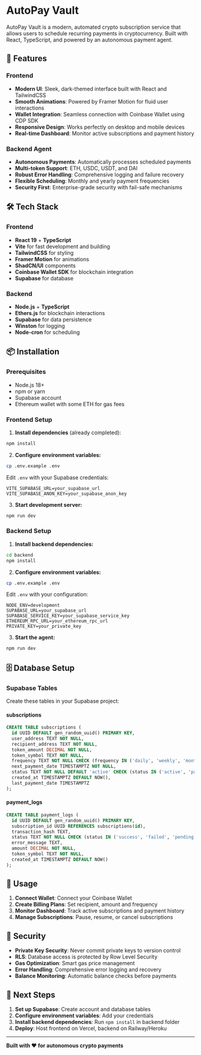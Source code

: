 # AutoPay Vault

AutoPay Vault is a modern, automated crypto subscription service that allows users to schedule recurring payments in cryptocurrency. Built with React, TypeScript, and powered by an autonomous payment agent.

## 🚀 Features

### Frontend
- **Modern UI**: Sleek, dark-themed interface built with React and TailwindCSS
- **Smooth Animations**: Powered by Framer Motion for fluid user interactions
- **Wallet Integration**: Seamless connection with Coinbase Wallet using CDP SDK
- **Responsive Design**: Works perfectly on desktop and mobile devices
- **Real-time Dashboard**: Monitor active subscriptions and payment history

### Backend Agent
- **Autonomous Payments**: Automatically processes scheduled payments
- **Multi-token Support**: ETH, USDC, USDT, and DAI
- **Robust Error Handling**: Comprehensive logging and failure recovery
- **Flexible Scheduling**: Monthly and yearly payment frequencies
- **Security First**: Enterprise-grade security with fail-safe mechanisms

## 🛠️ Tech Stack

### Frontend
- **React 19** + **TypeScript**
- **Vite** for fast development and building
- **TailwindCSS** for styling
- **Framer Motion** for animations
- **ShadCN/UI** components
- **Coinbase Wallet SDK** for blockchain integration
- **Supabase** for database

### Backend
- **Node.js** + **TypeScript**
- **Ethers.js** for blockchain interactions
- **Supabase** for data persistence
- **Winston** for logging
- **Node-cron** for scheduling

## 📦 Installation

### Prerequisites
- Node.js 18+ 
- npm or yarn
- Supabase account
- Ethereum wallet with some ETH for gas fees

### Frontend Setup

1. **Install dependencies** (already completed):
```bash
npm install
```

2. **Configure environment variables:**
```bash
cp .env.example .env
```

Edit `.env` with your Supabase credentials:
```env
VITE_SUPABASE_URL=your_supabase_url
VITE_SUPABASE_ANON_KEY=your_supabase_anon_key
```

3. **Start development server:**
```bash
npm run dev
```

### Backend Setup

1. **Install backend dependencies:**
```bash
cd backend
npm install
```

2. **Configure environment variables:**
```bash
cp .env.example .env
```

Edit `.env` with your configuration:
```env
NODE_ENV=development
SUPABASE_URL=your_supabase_url
SUPABASE_SERVICE_KEY=your_supabase_service_key
ETHEREUM_RPC_URL=your_ethereum_rpc_url
PRIVATE_KEY=your_private_key
```

3. **Start the agent:**
```bash
npm run dev
```

## 🗄️ Database Setup

### Supabase Tables

Create these tables in your Supabase project:

#### subscriptions
```sql
CREATE TABLE subscriptions (
  id UUID DEFAULT gen_random_uuid() PRIMARY KEY,
  user_address TEXT NOT NULL,
  recipient_address TEXT NOT NULL,
  token_amount DECIMAL NOT NULL,
  token_symbol TEXT NOT NULL,
  frequency TEXT NOT NULL CHECK (frequency IN ('daily', 'weekly', 'monthly')),
  next_payment_date TIMESTAMPTZ NOT NULL,
  status TEXT NOT NULL DEFAULT 'active' CHECK (status IN ('active', 'paused', 'cancelled')),
  created_at TIMESTAMPTZ DEFAULT NOW(),
  last_payment_date TIMESTAMPTZ
);
```

#### payment_logs
```sql
CREATE TABLE payment_logs (
  id UUID DEFAULT gen_random_uuid() PRIMARY KEY,
  subscription_id UUID REFERENCES subscriptions(id),
  transaction_hash TEXT,
  status TEXT NOT NULL CHECK (status IN ('success', 'failed', 'pending')),
  error_message TEXT,
  amount DECIMAL NOT NULL,
  token_symbol TEXT NOT NULL,
  created_at TIMESTAMPTZ DEFAULT NOW()
);
```

## 🚀 Usage

1. **Connect Wallet**: Connect your Coinbase Wallet
2. **Create Billing Plans**: Set recipient, amount and frequency
3. **Monitor Dashboard**: Track active subscriptions and payment history  
4. **Manage Subscriptions**: Pause, resume, or cancel subscriptions

## 🔐 Security

- **Private Key Security**: Never commit private keys to version control
- **RLS**: Database access is protected by Row Level Security
- **Gas Optimization**: Smart gas price management
- **Error Handling**: Comprehensive error logging and recovery
- **Balance Monitoring**: Automatic balance checks before payments

## 🎯 Next Steps

1. **Set up Supabase**: Create account and database tables
2. **Configure environment variables**: Add your credentials
3. **Install backend dependencies**: Run `npm install` in backend folder
4. **Deploy**: Host frontend on Vercel, backend on Railway/Heroku

---

**Built with ❤️ for autonomous crypto payments**
